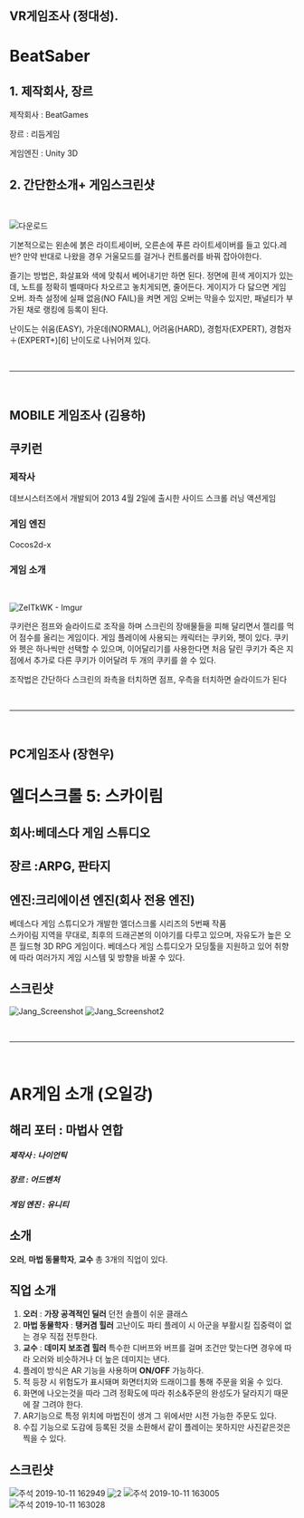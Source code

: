 ## VR게임조사  (정대성).

# BeatSaber

## 1. 제작회사, 장르

제작회사 : BeatGames

장르 : 리듬게임

게임엔진 : Unity 3D

## 2. 간단한소개+ 게임스크린샷

<BR>

![다운로드](https://user-images.githubusercontent.com/54298426/66632109-b3336f80-ec42-11e9-8004-a1a8bbbe35a5.jpg)

기본적으로는 왼손에 붉은 라이트세이버, 오른손에 푸른 라이트세이버를 들고 있다.레반? 만약 반대로 나왔을 경우 거울모드를 걸거나 컨트롤러를 바꿔 잡아야한다.

즐기는 방법은, 화살표와 색에 맞춰서 베어내기만 하면 된다. 정면에 흰색 게이지가 있는데, 노트를 정확히 벨때마다 차오르고 놓치게되면, 줄어든다. 게이지가 다 닳으면 게임 오버. 좌측 설정에 실패 없음(NO FAIL)을 켜면 게임 오버는 막을수 있지만, 패널티가 부가된 채로 랭킹에 등록이 된다.

난이도는 쉬움(EASY), 가운데(NORMAL), 어려움(HARD), 경험자(EXPERT), 경험자＋(EXPERT+)[6] 난이도로 나뉘어져 있다.

<BR>

***

<BR>

## MOBILE 게임조사 (김용하)

## 쿠키런


### 제작사

데브시스터즈에서 개발되어
2013 4월 2일에 출시한 사이드 스크롤 러닝 액션게임

### 게임 엔진

Cocos2d-x

### 게임 소개

<br>

![ZeITkWK - Imgur](https://user-images.githubusercontent.com/54255373/66632398-5a180b80-ec43-11e9-96dd-8d803b5abbac.gif)

쿠키런은 점프와 슬라이드로 조작을 하며 스크린의 장애물들을 피해 달리면서 
젤리를 먹어 점수를 올리는 게임이다. 게임 플레이에 사용되는 캐릭터는 쿠키와, 펫이 있다.
쿠키와 펫은 하나씩만 선택할 수 있으며, 이어달리기를 사용한다면 처음 달린 쿠키가 죽은 지점에서 추가로 다른 쿠키가 이어달려 두 개의 쿠키를 쓸 수 있다.

조작법은 간단하다 스크린의 좌측을 터치하면 점프, 우측을 터치하면 슬라이드가 된다

<BR>

***

<BR>

## PC게임조사  (장현우)

# 엘더스크롤 5: 스카이림

## 회사:베데스다 게임 스튜디오

## 장르 :ARPG, 판타지 

## 엔진:크리에이션 엔진(회사 전용 엔진)

베데스다 게임 스튜디오가 개발한 엘더스크롤 시리즈의 5번째 작품<br>
스카이림 지역을 무대로, 최후의 드래곤본의 이야기를 다루고 있으며,  자유도가 높은 오픈 월드형 3D RPG 게임이다. 베데스다 게임 스튜디오가 모딩툴을 지원하고 있어 취향에 따라 여러가지 게임 시스템 및 방향을 바꿀 수 있다.

## 스크린샷

![Jang_Screenshot](https://user-images.githubusercontent.com/54298426/66635319-e9282200-ec49-11e9-909e-bad9c8e00b50.jpg)
![Jang_Screenshot2](https://user-images.githubusercontent.com/54298426/66635321-e9282200-ec49-11e9-950d-1aafef98b4cd.PNG)

<BR>

***

<BR>

AR게임 소개 (오일강)
==========

해리 포터 : 마법사 연합
----------------------
##### 제작사 : 나이언틱
##### 장르 : 어드벤처
##### 게임 엔진 : 유니티

소개 
----
**오러**, **마법 동물학자**, **교수** 총 3개의 직업이 있다.

직업 소개
--------
1. **오러** : **가장 공격적인 딜러** 던전 솔플이 쉬운 클래스
2. **마법 동물학자** : **탱커겸 힐러** 고난이도 파티 플레이 시 아군을 부활시킬 집중력이 없는 경우 직접 전투한다.
3. **교수** : **데미지 보조겸 힐러** 특수한 디버프와 버프를 걸며 조건만 맞는다면 경우에 따라 오러와 비슷하거나 더 높은 데미지는 낸다.
4. 플레이 방식은 AR 기능을 사용하며 **ON/OFF** 가능하다.
5. 적 등장 시 위험도가 표시돼며 화면터치와 드래이그를 통해 주문을 외울 수 있다.
6. 화면에 나오는것을 따라 그려 정확도에 따라 취소&주문의 완성도가 달라지기 때문에 잘 그려야 한다.
7. AR기능으로 특정 위치에 마법진이 생겨 그 위에서만 시전 가능한 주문도 있다.
8. 수집 기능으로 도감에 등록된 것을 소환해서 같이 플레이는 못하지만 사진같은것은 찍을 수 있다.

스크린샷
-------

![주석 2019-10-11 162949](https://user-images.githubusercontent.com/54255487/66632960-ab74ca80-ec44-11e9-94a6-84a7906e9a30.png)
![2](https://user-images.githubusercontent.com/54255487/66632959-ab74ca80-ec44-11e9-9dc2-06d5bb91a915.jpg)
![주석 2019-10-11 163005](https://user-images.githubusercontent.com/54255487/66632961-ac0d6100-ec44-11e9-8335-b2d8f679a14d.png)
![주석 2019-10-11 163028](https://user-images.githubusercontent.com/54255487/66632962-ac0d6100-ec44-11e9-8a5f-1b20ffad03e5.png)